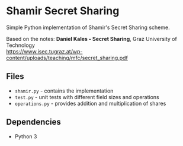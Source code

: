 # Shamir Secret Sharing 

Simple Python implementation of Shamir's Secret Sharing scheme.

Based on the notes:
**Daniel Kales - Secret Sharing**, Graz University of Technology  
https://www.isec.tugraz.at/wp-content/uploads/teaching/mfc/secret_sharing.pdf

## Files

- `shamir.py` - contains the implementation
- `test.py` - unit tests with different field sizes and operations
- `operations.py` - provides addition and multiplication of shares

## Dependencies

- Python 3


